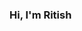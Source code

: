 ### Hi, I'm Ritish

<!--
**ritishpentapalli/ritishpentapalli** is a ✨ _special_ ✨ repository because its `README.md` (this file) appears on your GitHub profile.

Here are some ideas to get you started:

I'm a Computing Science major at the University of Alberta
Reach me at pentapal@ualberta.ca
